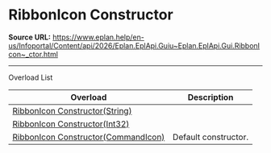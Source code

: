 # RibbonIcon Constructor

**Source URL:** https://www.eplan.help/en-us/Infoportal/Content/api/2026/Eplan.EplApi.Guiu~Eplan.EplApi.Gui.RibbonIcon~_ctor.html

---

Overload List

| Overload | Description |
| --- | --- |
| [RibbonIcon Constructor(String)](Eplan.EplApi.Guiu~Eplan.EplApi.Gui.RibbonIcon~_ctor(String).html) |  |
| [RibbonIcon Constructor(Int32)](Eplan.EplApi.Guiu~Eplan.EplApi.Gui.RibbonIcon~_ctor(Int32).html) |  |
| [RibbonIcon Constructor(CommandIcon)](Eplan.EplApi.Guiu~Eplan.EplApi.Gui.RibbonIcon~_ctor(CommandIcon).html) | Default constructor. |
